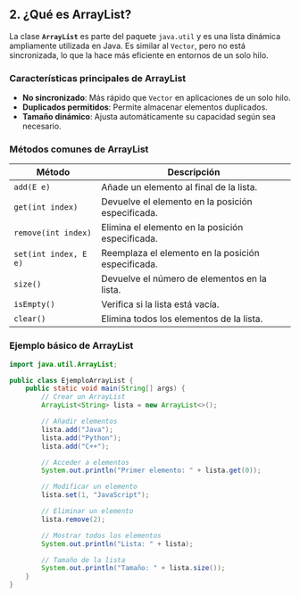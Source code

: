 
## **2. ¿Qué es ArrayList?**

La clase **`ArrayList`** es parte del paquete `java.util` y es una lista dinámica ampliamente utilizada en Java. Es similar al `Vector`, pero no está sincronizada, lo que la hace más eficiente en entornos de un solo hilo.

### **Características principales de ArrayList**
- **No sincronizado**: Más rápido que `Vector` en aplicaciones de un solo hilo.
- **Duplicados permitidos**: Permite almacenar elementos duplicados.
- **Tamaño dinámico**: Ajusta automáticamente su capacidad según sea necesario.

### **Métodos comunes de ArrayList**

| **Método**               | **Descripción**                                                                 |
|--------------------------|---------------------------------------------------------------------------------|
| `add(E e)`               | Añade un elemento al final de la lista.                                         |
| `get(int index)`         | Devuelve el elemento en la posición especificada.                               |
| `remove(int index)`      | Elimina el elemento en la posición especificada.                                |
| `set(int index, E e)`    | Reemplaza el elemento en la posición especificada.                              |
| `size()`                 | Devuelve el número de elementos en la lista.                                    |
| `isEmpty()`              | Verifica si la lista está vacía.                                                |
| `clear()`                | Elimina todos los elementos de la lista.                                        |

### **Ejemplo básico de ArrayList**
```java
import java.util.ArrayList;

public class EjemploArrayList {
    public static void main(String[] args) {
        // Crear un ArrayList
        ArrayList<String> lista = new ArrayList<>();

        // Añadir elementos
        lista.add("Java");
        lista.add("Python");
        lista.add("C++");

        // Acceder a elementos
        System.out.println("Primer elemento: " + lista.get(0));

        // Modificar un elemento
        lista.set(1, "JavaScript");

        // Eliminar un elemento
        lista.remove(2);

        // Mostrar todos los elementos
        System.out.println("Lista: " + lista);

        // Tamaño de la lista
        System.out.println("Tamaño: " + lista.size());
    }
}
```
